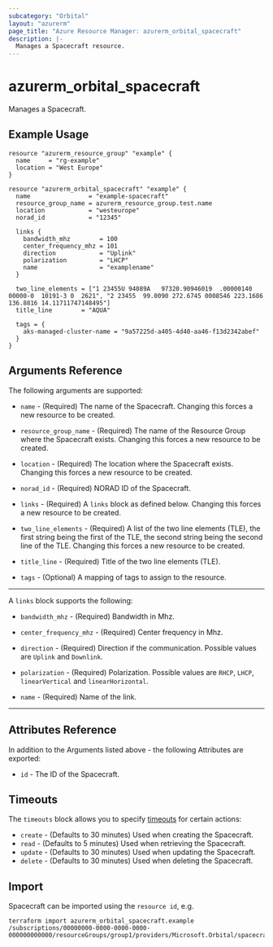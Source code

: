 ```yaml
---
subcategory: "Orbital"
layout: "azurerm"
page_title: "Azure Resource Manager: azurerm_orbital_spacecraft"
description: |-
  Manages a Spacecraft resource.
---
```


# azurerm_orbital_spacecraft

Manages a Spacecraft.

## Example Usage

```hcl
resource "azurerm_resource_group" "example" {
  name     = "rg-example"
  location = "West Europe"
}

resource "azurerm_orbital_spacecraft" "example" {
  name                = "example-spacecraft"
  resource_group_name = azurerm_resource_group.test.name
  location            = "westeurope"
  norad_id            = "12345"

  links {
    bandwidth_mhz        = 100
    center_frequency_mhz = 101
    direction            = "Uplink"
    polarization         = "LHCP"
    name                 = "examplename"
  }

  two_line_elements = ["1 23455U 94089A   97320.90946019  .00000140  00000-0  10191-3 0  2621", "2 23455  99.0090 272.6745 0008546 223.1686 136.8816 14.11711747148495"]
  title_line        = "AQUA"

  tags = {
    aks-managed-cluster-name = "9a57225d-a405-4d40-aa46-f13d2342abef"
  }
}
```

## Arguments Reference

The following arguments are supported:

* `name` - (Required) The name of the Spacecraft. Changing this forces a new resource to be created. 

* `resource_group_name` - (Required) The name of the Resource Group where the Spacecraft exists. Changing this forces a new resource to be created.

* `location` - (Required) The location where the Spacecraft exists. Changing this forces a new resource to be created.

* `norad_id` - (Required) NORAD ID of the Spacecraft.

* `links` - (Required) A `links` block as defined below. Changing this forces a new resource to be created.

* `two_line_elements` - (Required) A list of the two line elements (TLE), the first string being the first of the TLE, the second string being the second line of the TLE. Changing this forces a new resource to be created.

* `title_line` - (Required) Title of the two line elements (TLE).

* `tags` - (Optional) A mapping of tags to assign to the resource.

---

A `links` block supports the following:

* `bandwidth_mhz` - (Required) Bandwidth in Mhz.

* `center_frequency_mhz` - (Required) Center frequency in Mhz.

* `direction` - (Required) Direction if the communication. Possible values are `Uplink` and `Downlink`.

* `polarization` - (Required) Polarization. Possible values are `RHCP`, `LHCP`, `linearVertical` and `linearHorizontal`.

* `name` - (Required) Name of the link.

---

## Attributes Reference

In addition to the Arguments listed above - the following Attributes are exported:

* `id` - The ID of the Spacecraft.

## Timeouts

The `timeouts` block allows you to specify [timeouts](https://www.terraform.io/docs/configuration/resources.html#timeouts) for certain actions:

* `create` - (Defaults to 30 minutes) Used when creating the Spacecraft.
* `read` - (Defaults to 5 minutes) Used when retrieving the Spacecraft.
* `update` - (Defaults to 30 minutes) Used when updating the Spacecraft.
* `delete` - (Defaults to 30 minutes) Used when deleting the Spacecraft.

## Import

Spacecraft can be imported using the `resource id`, e.g.

```shell
terraform import azurerm_orbital_spacecraft.example /subscriptions/00000000-0000-0000-0000-000000000000/resourceGroups/group1/providers/Microsoft.Orbital/spacecrafts/spacecraft1
```
